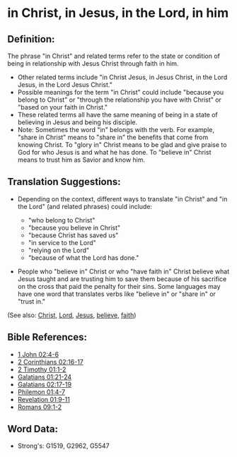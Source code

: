 # in Christ, in Jesus, in the Lord, in him #

## Definition: ##

The phrase "in Christ" and related terms refer to the state or condition of being in relationship with Jesus Christ through faith in him.

* Other related terms include "in Christ Jesus, in Jesus Christ, in the Lord Jesus, in the Lord Jesus Christ."
* Possible meanings for the term "in Christ" could include "because you belong to Christ" or "through the relationship you have with Christ" or "based on your faith in Christ."
* These related terms all have the same meaning of being in a state of believing in Jesus and being his disciple.
* Note: Sometimes the word "in" belongs with the verb. For example, "share in Christ" means to "share in" the benefits that come from knowing Christ. To "glory in" Christ means to be glad and give praise to God for who Jesus is and what he has done. To "believe in" Christ means to trust him as Savior and know him.

## Translation Suggestions: ##

* Depending on the context, different ways to translate "in Christ" and "in the Lord" (and related phrases) could include:

  * "who belong to Christ"
  * "because you believe in Christ"
  * "because Christ has saved us"
  * "in service to the Lord"
  * "relying on the Lord"
  * "because of what the Lord has done."

* People who "believe in" Christ or who "have faith in" Christ believe what Jesus taught and are trusting him to save them because of his sacrifice on the cross that paid the penalty for their sins. Some languages may have one word that translates verbs like "believe in" or "share in" or "trust in."

(See also: [Christ](../kt/christ.md), [Lord](../kt/lord.md), [Jesus](../kt/jesus.md), [believe](../kt/believe.md), [faith](../kt/faith.md))

## Bible References: ##

* [1 John 02:4-6](rc://en/tn/help/1jn/02/04)
* [2 Corinthians 02:16-17](rc://en/tn/help/2co/02/16)
* [2 Timothy 01:1-2](rc://en/tn/help/2ti/01/01)
* [Galatians 01:21-24](rc://en/tn/help/gal/01/21)
* [Galatians 02:17-19](rc://en/tn/help/gal/02/17)
* [Philemon 01:4-7](rc://en/tn/help/phm/01/04)
* [Revelation 01:9-11](rc://en/tn/help/rev/01/09)
* [Romans 09:1-2](rc://en/tn/help/rom/09/01)

## Word Data: ##

* Strong's: G1519, G2962, G5547
